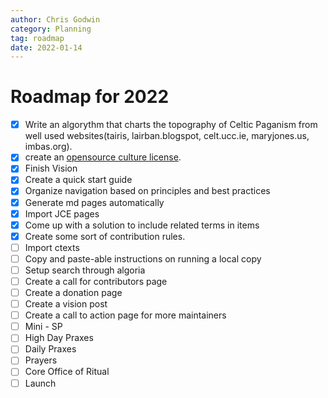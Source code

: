 ```yaml
---
author: Chris Godwin
category: Planning
tag: roadmap
date: 2022-01-14
---
```

# Roadmap for 2022
- [x] Write an algorythm that charts the topography of Celtic Paganism from well used websites(tairis, lairban.blogspot, celt.ucc.ie, maryjones.us, imbas.org).
- [x] create an [opensource culture license](/license).
- [x] Finish Vision
- [x] Create a quick start guide
- [x] Organize navigation based on principles and best practices
- [x] Generate md pages automatically
- [x] Import JCE pages
- [x] Come up with a solution to include related terms in items
- [x] Create some sort of contribution rules.
- [ ] Import ctexts
- [ ] Copy and paste-able instructions on running a local copy
- [ ] Setup search through algoria
- [ ] Create a call for contributors page
- [ ] Create a donation page
- [ ] Create a vision post
- [ ] Create a call to action page for more maintainers
- [ ] Mini - SP
- [ ] High Day Praxes
- [ ] Daily Praxes
- [ ] Prayers
- [ ] Core Office of Ritual
- [ ] Launch